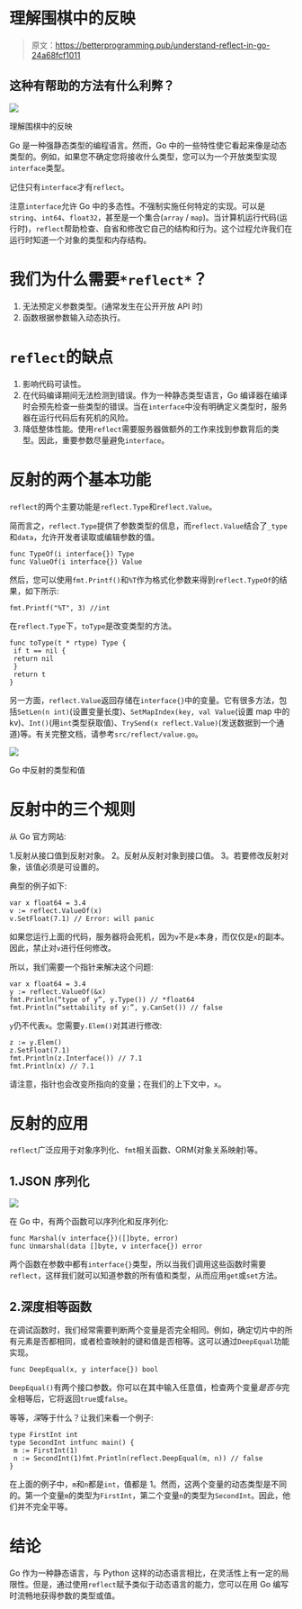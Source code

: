 # 理解围棋中的反映

> 原文：<https://betterprogramming.pub/understand-reflect-in-go-24a68fcf1011>

## 这种有帮助的方法有什么利弊？

![](img/e99064d03e39cc50af0886523b93d9d6.png)

理解围棋中的反映

Go 是一种强静态类型的编程语言。然而，Go 中的一些特性使它看起来像是动态类型的。例如，如果您不确定您将接收什么类型，您可以为一个开放类型实现`interface`类型。

记住只有`interface`才有`reflect`。

注意`interface`允许 Go 中的多态性。不强制实施任何特定的实现。可以是`string`、`int64`、`float32`，甚至是一个集合(`array` / `map`)。当计算机运行代码(运行时)，`reflect`帮助检查、自省和修改它自己的结构和行为。这个过程允许我们在运行时知道一个对象的类型和内存结构。

# 我们为什么需要`*reflect*`？

1.  无法预定义参数类型。(通常发生在公开开放 API 时)
2.  函数根据参数输入动态执行。

# `reflect`的缺点

1.  影响代码可读性。
2.  在代码编译期间无法检测到错误。作为一种静态类型语言，Go 编译器在编译时会预先检查一些类型的错误。当在`interface`中没有明确定义类型时，服务器在运行代码后有死机的风险。
3.  降低整体性能。使用`reflect`需要服务器做额外的工作来找到参数背后的类型。因此，重要参数尽量避免`interface`。

# 反射的两个基本功能

`reflect`的两个主要功能是`reflect.Type`和`reflect.Value`。

简而言之，`reflect.Type`提供了参数类型的信息，而`reflect.Value`结合了`_type`和`data`，允许开发者读取或编辑参数的值。

```
func TypeOf(i interface{}) Type
func ValueOf(i interface{}) Value
```

然后，您可以使用`fmt.Printf()`和`%T`作为格式化参数来得到`reflect.TypeOf`的结果，如下所示:

`fmt.Printf("%T", 3) //int`

在`reflect.Type`下，`toType`是改变类型的方法。

```
func toType(t * rtype) Type {
 if t == nil {
 return nil
 }
 return t
}
```

另一方面，`reflect.Value`返回存储在`interface{}`中的变量。它有很多方法，包括`SetLen(n int)`(设置变量长度)、`SetMapIndex(key, val Value`(设置 map 中的 kv)、`Int()`(用`int`类型获取值)、`TrySend(x reflect.Value)`(发送数据到一个通道)等。有关完整文档，请参考`src/reflect/value.go`。

![](img/fdafd13a9fdb62a5b7b064d9dff4dc7c.png)

Go 中反射的类型和值

# 反射中的三个规则

从 Go 官方网站:

1.反射从接口值到反射对象。
2。反射从反射对象到接口值。
3。若要修改反射对象，该值必须是可设置的。

典型的例子如下:

```
var x float64 = 3.4
v := reflect.ValueOf(x)
v.SetFloat(7.1) // Error: will panic
```

如果您运行上面的代码，服务器将会死机，因为`v`不是`x`本身，而仅仅是`x`的副本。因此，禁止对`v`进行任何修改。

所以，我们需要一个指针来解决这个问题:

```
var x float64 = 3.4
y := reflect.ValueOf(&x)
fmt.Println(“type of y”, y.Type()) // *float64
fmt.Println(“settability of y:”, y.CanSet()) // false
```

`y`仍不代表`x`。您需要`y.Elem()`对其进行修改:

```
z := y.Elem()
z.SetFloat(7.1)
fmt.Println(z.Interface()) // 7.1
fmt.Println(x) // 7.1
```

请注意，指针也会改变所指向的变量；在我们的上下文中，`x`。

# 反射的应用

`reflect`广泛应用于对象序列化、`fmt`相关函数、ORM(对象关系映射)等。

## 1.JSON 序列化

![](img/ef156684306373ef2614e42af1ad4403.png)

在 Go 中，有两个函数可以序列化和反序列化:

```
func Marshal(v interface{})([]byte, error)
func Unmarshal(data []byte, v interface{}) error
```

两个函数在参数中都有`interface{}`类型，所以当我们调用这些函数时需要`reflect`，这样我们就可以知道参数的所有值和类型，从而应用`get`或`set`方法。

## 2.深度相等函数

在调试函数时，我们经常需要判断两个变量是否完全相同。例如，确定切片中的所有元素是否都相同，或者检查映射的键和值是否相等。这可以通过`DeepEqual`功能实现。

`func DeepEqual(x, y interface{}) bool`

`DeepEqual()`有两个接口参数。你可以在其中输入任意值，检查两个变量*是否与*完全相等后，它将返回`true`或`false`。

等等，*深*等于什么？让我们来看一个例子:

```
type FirstInt int
type SecondInt intfunc main() {
 m := FirstInt(1)
 n := SecondInt(1)fmt.Println(reflect.DeepEqual(m, n)) // false
}
```

在上面的例子中，`m`和`n`都是`int`，值都是 1。然而，这两个变量的动态类型是不同的。第一个变量`m`的类型为`FirstInt`，第二个变量`n`的类型为`SecondInt`。因此，他们并不完全平等。

# 结论

Go 作为一种静态语言，与 Python 这样的动态语言相比，在灵活性上有一定的局限性。但是，通过使用`reflect`赋予类似于动态语言的能力，您可以在用 Go 编写时流畅地获得参数的类型或值。